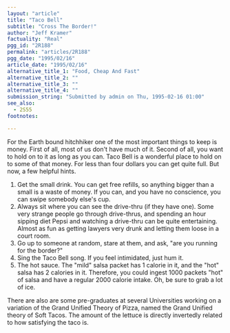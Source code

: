 ```yaml
---
layout: "article"
title: "Taco Bell"
subtitle: "Cross The Border!"
author: "Jeff Kramer"
factuality: "Real"
pgg_id: "2R188"
permalink: "articles/2R188"
pgg_date: "1995/02/16"
article_date: "1995/02/16"
alternative_title_1: "Food, Cheap And Fast"
alternative_title_2: ""
alternative_title_3: ""
alternative_title_4: ""
submission_string: "Submitted by admin on Thu, 1995-02-16 01:00"
see_also:
  - 2S55
footnotes: 

---
```

<div>
<p>For the Earth bound hitchhiker one of the most important things to keep is money. First of all, most of us don't have much of it. Second of all, you want to hold on to it as long as you can. Taco Bell is a wonderful place to hold on to some of that money. For less than four dollars you can get quite full. But now, a few helpful hints.</p>
<ol>
<li value="1">Get the small drink. You can get free refills, so anything bigger than a small is a waste of money. If you can, and you have no conscience, you can swipe somebody else's cup.</li>
<li value="2">Always sit where you can see the drive-thru (if they have one). Some very strange people go through drive-thrus, and spending an hour sipping diet Pepsi and watching a drive-thru can be quite entertaining. Almost as fun as getting lawyers very drunk and letting them loose in a court room.</li>
<li value="3">Go up to someone at random, stare at them, and ask, "are you running for the border?"</li>
<li value="4">Sing the Taco Bell song. If you feel intimidated, just hum it.</li>
<li value="5">The hot sauce. The "mild" salsa packet has 1 calorie in it, and the "hot" salsa has 2 calories in it. Therefore, you could ingest 1000 packets "hot" of salsa and have a regular 2000 calorie intake. Oh, be sure to grab a lot of ice.</li>
</ol>
<p>There are also are some pre-graduates at several Universities working on a variation of the Grand Unified Theory of Pizza, named the Grand Unified theory of Soft Tacos. The amount of the lettuce is directly invertedly related to how satisfying the taco is.</p>
</div>
